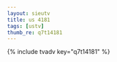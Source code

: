```yaml
--- 
layout: sieutv
title: us 4181
tags: [ustv]
thumb_re: q7t14181
---
```

{% include tvadv key="q7t14181" %} 
